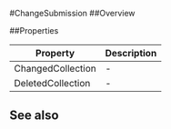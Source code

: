 #ChangeSubmission
##Overview



##Properties
<table class="table table-condensed table-bordered">
    <thead>
<tr>
<th>Property</th>
<th>Description</th>
</tr>
</thead>
<tbody>
<tr><td>ChangedCollection</td><td> - </td></tr>
<tr><td>DeletedCollection</td><td> - </td></tr>
</tbody></table>



## See also

